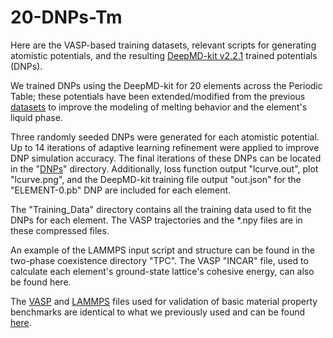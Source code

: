 # 20-DNPs-Tm
Here are the VASP-based training datasets, relevant scripts for generating atomistic potentials, and the resulting [DeepMD-kit v2.2.1]( https://github.com/deepmodeling/deepmd-kit/releases/tag/v2.2.1 ) trained potentials (DNPs).

We trained DNPs using the DeepMD-kit for 20 elements across the Periodic Table; these potentials have been extended/modified from the previous [datasets]( https://github.com/saidigroup/23-Single-Element-DNPs/tree/main ) to improve the modeling of melting behavior and the element's liquid phase.

Three randomly seeded DNPs were generated for each atomistic potential. Up to 14 iterations of adaptive learning refinement were applied to improve DNP simulation accuracy. The final iterations of these DNPs can be located in the "[DNPs]( https://github.com/saidigroup/20-DNPs-Tm/tree/main/DNPs )" directory.  Additionally, loss function output "lcurve.out", plot "lcurve.png", and the DeepMD-kit training file output "out.json" for the "ELEMENT-0.pb" DNP are included for each element.

The "Training_Data" directory contains all the training data used to fit the DNPs for each element. The VASP trajectories and the *.npy files are in these compressed files.

An example of the LAMMPS input script and structure can be found in the two-phase coexistence directory "TPC".  The VASP "INCAR" file, used to calculate each element's ground-state lattice's cohesive energy, can also be found here.   

The [VASP](https://github.com/saidigroup/23DNPs_and_me/blob/main/LAMMPS_VASP_Scripts%20for%20Calculations/Elastic_constants/INCAR_elastic) and [LAMMPS]( https://github.com/saidigroup/23-Single-Element-DNPs/tree/main/LAMMPS_VASP_Scripts%20for%20Calculations/Elastic_constants )  files used for validation of basic material property benchmarks are identical to what we previously used and can be found [here]( https://github.com/saidigroup/23-Single-Element-DNPs/tree/main/LAMMPS_VASP_Scripts%20for%20Calculations ).
